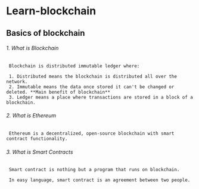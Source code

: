# Learn-blockchain


## Basics of blockchain

 ###### 1. What is Blockchain
     Blockchain is distributed immutable ledger where:
 
     1. Distributed means the blockchain is distributed all over the network.
     2. Immutable means the data once stored it can't be changed or deleted. **Main benefit of blockchain**
     3. Ledger means a place where transactions are stored in a block of a blockchain.
    
    
 ###### 2. What is Ethereum
     Ethereum is a decentralized, open-source blockchain with smart contract functionality.
    
    
 ###### 3. What is Smart Contracts
     Smart contract is nothing but a program that runs on blockchain.
      
     In easy language, smart contract is an agreement between two people. 
